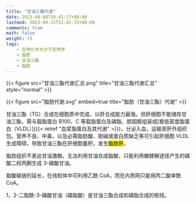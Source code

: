 ```yaml
---
title: "甘油三酯代谢"
date: 2023-08-08T10:41:17+08:00
lastmod: 2023-09-22T22:42:33+08:00
comments: true
math: false
weight: 73
tags:
    - 生物化学与分子生物学
    - 脂质
    - 甘油三酯
    - 脂肪
---
```


{{< figure src="甘油三酯代谢汇总.png" title="甘油三酯代谢汇总" style="normal" >}}

{{< figure src="脂肪代谢.svg" embed=true title="脂肪（甘油三酯）代谢" >}}

甘油三酯（TG）合成在细胞质中完成，以肝合成能力最强。但肝细胞不能储存甘油三酯，需与载脂蛋白 B100、C 等载脂蛋白及磷脂、胆固醇组装成[极低密度脂蛋白（VLDL）]({{< relref "血浆脂蛋白及其代谢" >}})，分泌入血，运输至肝外组织包。营养不良、中毒，以及必需脂肪酸、胆碱或蛋白质缺乏等可引起肝细胞 VLDL 生成障碍，导致甘油三酯在肝细胞蓄积，发生<mark>脂肪肝</mark>。

脂肪组织不表达甘油激酶，无法利用甘油合成脂酸，只能利用糖酵解途径产生的磷酸二羟丙酮生成 3-磷酸甘油。

脂酸碳链的延长，在线粒体中可利用乙酰 CoA，而在内质网只能用丙二酸单酰 CoΑ。

1，2-二脂酰-3-磷酸甘油（磷脂酸）是甘油三酯合成和磷脂合成的枢纽。


